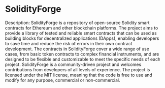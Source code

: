 # SolidityForge
Description: SolidityForge is a repository of open-source Solidity smart contracts for Ethereum and other blockchain platforms. The project aims to provide a library of tested and reliable smart contracts that can be used as building blocks for decentralized applications (DApps), enabling developers to save time and reduce the risk of errors in their own contract development. The contracts in SolidityForge cover a wide range of use cases, from basic token contracts to complex financial instruments, and are designed to be flexible and customizable to meet the specific needs of each project. SolidityForge is a community-driven project and welcomes contributions from developers of all levels of experience. The project is licensed under the MIT license, meaning that the code is free to use and modify for any purpose, commercial or non-commercial.
